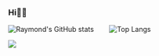 ### Hi🙋‍♂️

![Raymond's GitHub stats](https://github-readme-stats.vercel.app/api?username=RaymondMeng&line_height=20&count_private=true&show_icons=true&theme=tokyonight)$~~~~~~~$
![Top Langs](https://github-readme-stats.vercel.app/api/top-langs/?username=RaymondMeng&layout=compact&line_height=27&theme=onedark&hide=Assembly,V,GLSL,HTML,VHDL,SystemVerilog,Tcl,JavaScript,Stata)

![](https://komarev.com/ghpvc/?username=RaymondMeng)  

